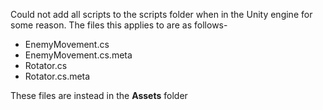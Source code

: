Could not add all scripts to the scripts folder when in the Unity engine for some reason. The files this applies to are as follows-
- EnemyMovement.cs
- EnemyMovement.cs.meta
- Rotator.cs
- Rotator.cs.meta

These files are instead in the **Assets** folder
